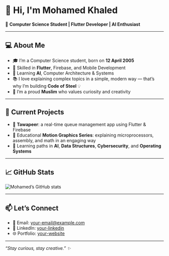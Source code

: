 # 👋 Hi, I'm Mohamed Khaled

🌟 **Computer Science Student | Flutter Developer | AI Enthusiast**

---

## 💻 About Me

- 🎓 I’m a Computer Science student, born on **12 April 2005**
- 📱 Skilled in **Flutter**, Firebase, and Mobile Development
- 🤖 Learning **AI**, Computer Architecture & Systems
- 📚 I love explaining complex topics in a simple, modern way — that’s why I’m building **Code of Steel** 💡
- 🌙 I’m a proud **Muslim** who values curiosity and creativity

---

## 🚀 Current Projects

- 🔨 **Tawapeer**: a real-time queue management app using Flutter & Firebase
- 🎥 Educational **Motion Graphics Series**: explaining microprocessors, assembly, and math in an engaging way
- 🧩 Learning paths in **AI**, **Data Structures**, **Cybersecurity**, and **Operating Systems**

---

## 📈 GitHub Stats

![Mohamed’s GitHub stats](https://github-readme-stats.vercel.app/api?username=YOUR_USERNAME&show_icons=true&theme=tokyonight)

---

## 📫 Let’s Connect

- 📧 Email: [your-email@example.com](mailto:your-email@example.com)
- 💼 LinkedIn: [your-linkedin](#)
- 🌐 Portfolio: [your-website](#)

---

*“Stay curious, stay creative.” ✨*
